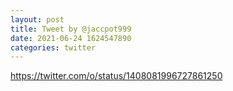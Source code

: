 ```yaml
--- 
layout: post 
title: Tweet by @jaccpot999 
date: 2021-06-24 1624547890 
categories: twitter 
--- 
```

https://twitter.com/o/status/1408081996727861250